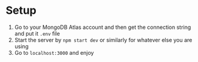 # Setup

1. Go to your MongoDB Atlas account and then get the connection string and put it `.env` file
2. Start the server by `npm start dev` or similarly for whatever else you are using
3. Go to `localhost:3000` and enjoy